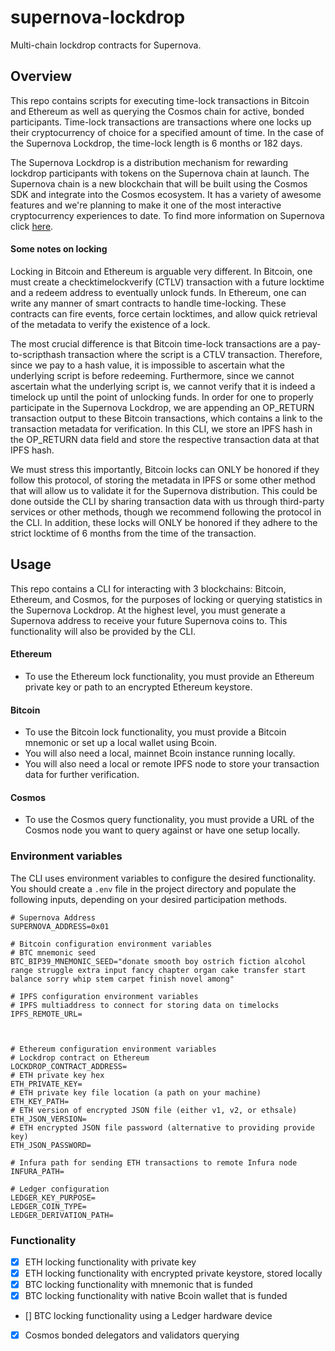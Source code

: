# supernova-lockdrop
Multi-chain lockdrop contracts for Supernova.

## Overview
This repo contains scripts for executing time-lock transactions in Bitcoin and Ethereum as well as querying the Cosmos chain for active, bonded participants. Time-lock transactions are transactions where one locks up their cryptocurrency of choice for a specified amount of time. In the case of the Supernova Lockdrop, the time-lock length is 6 months or 182 days.

The Supernova Lockdrop is a distribution mechanism for rewarding lockdrop participants with tokens on the Supernova chain at launch. The Supernova chain is a new blockchain that will be built using the Cosmos SDK and integrate into the Cosmos ecosystem. It has a variety of awesome features and we're planning to make it one of the most interactive cryptocurrency experiences to date. To find more information on Supernova click [here](INSERT_LINK).

#### Some notes on locking
Locking in Bitcoin and Ethereum is arguable very different. In Bitcoin, one must create a checktimelockverify (CTLV) transaction with a future locktime and a redeem address to eventually unlock funds. In Ethereum, one can write any manner of smart contracts to handle time-locking. These contracts can fire events, force certain locktimes, and allow quick retrieval of the metadata to verify the existence of a lock.

The most crucial difference is that Bitcoin time-lock transactions are a pay-to-scripthash transaction where the script is a CTLV transaction. Therefore, since we pay to a hash value, it is impossible to ascertain what the underlying script is before redeeming. Furthermore, since we cannot ascertain what the underlying script is, we cannot verify that it is indeed a timelock up until the point of unlocking funds. In order for one to properly participate in the Supernova Lockdrop, we are appending an OP_RETURN transaction output to these Bitcoin transactions, which contains a link to the transaction metadata for verification. In this CLI, we store an IPFS hash in the OP_RETURN data field and store the respective transaction data at that IPFS hash.

We must stress this importantly, Bitcoin locks can ONLY be honored if they follow this protocol, of storing the metadata in IPFS or some other method that will allow us to validate it for the Supernova distribution. This could be done outside the CLI by sharing transaction data with us through third-party services or other methods, though we recommend following the protocol in the CLI. In addition, these locks will ONLY be honored if they adhere to the strict locktime of 6 months from the time of the transaction.

## Usage
This repo contains a CLI for interacting with 3 blockchains: Bitcoin, Ethereum, and Cosmos, for the purposes of locking or querying statistics in the Supernova Lockdrop. At the highest level, you must generate a Supernova address to receive your future Supernova coins to. This functionality will also be provided by the CLI.
#### Ethereum
- To use the Ethereum lock functionality, you must provide an Ethereum private key or path to an encrypted Ethereum keystore. 
#### Bitcoin
- To use the Bitcoin lock functionality, you must provide a Bitcoin mnemonic or set up a local wallet using Bcoin.
- You will also need a local, mainnet Bcoin instance running locally.
- You will also need a local or remote IPFS node to store your transaction data for further verification.
#### Cosmos
- To use the Cosmos query functionality, you must provide a URL of the Cosmos node you want to query against or have one setup locally.

### Environment variables
The CLI uses environment variables to configure the desired functionality. You should create a `.env` file in the project directory and populate the following inputs, depending on your desired participation methods.
```
# Supernova Address
SUPERNOVA_ADDRESS=0x01

# Bitcoin configuration environment variables
# BTC mnemonic seed
BTC_BIP39_MNEMONIC_SEED="donate smooth boy ostrich fiction alcohol range struggle extra input fancy chapter organ cake transfer start balance sorry whip stem carpet finish novel among"

# IPFS configuration environment variables
# IPFS multiaddress to connect for storing data on timelocks
IPFS_REMOTE_URL=



# Ethereum configuration environment variables
# Lockdrop contract on Ethereum
LOCKDROP_CONTRACT_ADDRESS=
# ETH private key hex
ETH_PRIVATE_KEY=
# ETH private key file location (a path on your machine)
ETH_KEY_PATH=
# ETH version of encrypted JSON file (either v1, v2, or ethsale)
ETH_JSON_VERSION=
# ETH encrypted JSON file password (alternative to providing provide key)
ETH_JSON_PASSWORD=

# Infura path for sending ETH transactions to remote Infura node
INFURA_PATH=

# Ledger configuration
LEDGER_KEY_PURPOSE=
LEDGER_COIN_TYPE=
LEDGER_DERIVATION_PATH=
```

### Functionality
- [x] ETH locking functionality with private key
- [x] ETH locking functionality with encrypted private keystore, stored locally
- [x] BTC locking functionality with mnemonic that is funded
- [x] BTC locking functionality with native Bcoin wallet that is funded
- [] BTC locking functionality using a Ledger hardware device
- [x] Cosmos bonded delegators and validators querying
